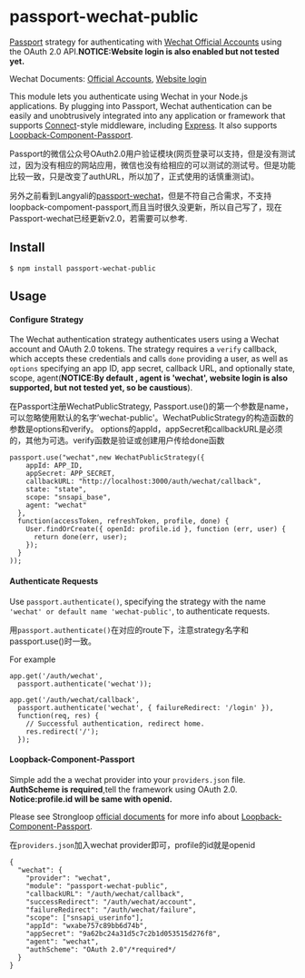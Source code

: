 # passport-wechat-public
[Passport](http://passportjs.org/) strategy for authenticating with [Wechat Official Accounts](https://mp.weixin.qq.com/)
using the OAuth 2.0 API.**NOTICE:Website login is also enabled but not tested yet.**

Wechat Documents: [Official Accounts](http://mp.weixin.qq.com/wiki/17/c0f37d5704f0b64713d5d2c37b468d75.html), [Website login](https://open.weixin.qq.com/cgi-bin/showdocument?action=dir_list&t=resource/res_list&verify=1&id=open1419316505&token=&lang=zh_CN)

This module lets you authenticate using Wechat in your Node.js applications.
By plugging into Passport, Wechat authentication can be easily and
unobtrusively integrated into any application or framework that supports
[Connect](http://www.senchalabs.org/connect/)-style middleware, including
[Express](http://expressjs.com/). It also supports [Loopback-Component-Passport](https://github.com/strongloop/loopback-component-passport).

Passport的微信公众号OAuth2.0用户验证模块(网页登录可以支持，但是没有测试过，因为没有相应的网站应用，微信也没有给相应的可以测试的测试号。但是功能比较一致，只是改变了authURL，所以加了，正式使用的话慎重测试)。

另外之前看到Langyali的[passport-wechat](https://github.com/liangyali/passport-wechat)，但是不符自己合需求，不支持loopback-compoment-passport,而且当时很久没更新，所以自己写了，现在Passport-wechat已经更新v2.0，若需要可以参考.

## Install

    $ npm install passport-wechat-public

## Usage

#### Configure Strategy

The Wechat authentication strategy authenticates users using a Wechat
account and OAuth 2.0 tokens.  The strategy requires a `verify` callback, which
accepts these credentials and calls `done` providing a user, as well as
`options` specifying an app ID, app secret, callback URL, and optionally state, scope, agent(**NOTICE:By default , agent is 'wechat', website login is also supported, but not tested yet, so be caustious**).

在Passport注册WechatPublicStrategy, Passport.use()的第一个参数是name，可以忽略使用默认的名字’wechat-public'。WechatPublicStrategy的构造函数的参数是options和verify。
options的appId，appSecret和callbackURL是必须的，其他为可选。verify函数是验证或创建用户传给done函数



```
passport.use("wechat",new WechatPublicStrategy({
    appId: APP_ID,
    appSecret: APP_SECRET,
    callbackURL: "http://localhost:3000/auth/wechat/callback",
    state: "state",
    scope: "snsapi_base",
    agent: "wechat"
  },
  function(accessToken, refreshToken, profile, done) {
    User.findOrCreate({ openId: profile.id }, function (err, user) {
      return done(err, user);
    });
  }
));
```

#### Authenticate Requests

Use `passport.authenticate()`, specifying the strategy with the name `'wechat' or default name 'wechat-public'`, to
authenticate requests.

用`passport.authenticate()`在对应的route下，注意strategy名字和passport.use()时一致。

For example

```
app.get('/auth/wechat',
  passport.authenticate('wechat'));

app.get('/auth/wechat/callback',
  passport.authenticate('wechat', { failureRedirect: '/login' }),
  function(req, res) {
    // Successful authentication, redirect home.
    res.redirect('/');
  });
```


#### Loopback-Component-Passport
Simple add the a wechat provider into your `providers.json` file. **AuthScheme is required**,tell the framework using OAuth 2.0. **Notice:profile.id will be same with openid.**


Please see Strongloop [official documents](https://docs.strongloop.com/pages/releaseview.action?pageId=3836277) for more info about [Loopback-Component-Passport](https://github.com/strongloop/loopback-component-passport).

在`providers.json`加入wechat provider即可，profile的id就是openid

```
{
  "wechat": {
    "provider": "wechat",
    "module": "passport-wechat-public",
    "callbackURL": "/auth/wechat/callback",
    "successRedirect": "/auth/wechat/account",
    "failureRedirect": "/auth/wechat/failure",
    "scope": ["snsapi_userinfo"],
    "appId": "wxabe757c89bb6d74b",
    "appSecret": "9a62bc24a31d5c7c2b1d053515d276f8",
    "agent": "wechat",
    "authScheme": "OAuth 2.0"/*required*/
  }
}
```






